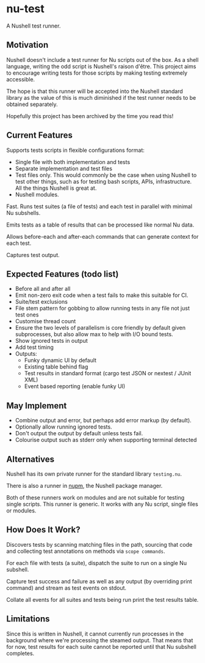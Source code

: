 # nu-test

A Nushell test runner.


## Motivation

Nushell doesn't include a test runner for Nu scripts out of the box. As a shell language, writing the odd script is Nushell's raison d'être. This project aims to encourage writing tests for those scripts by making testing extremely accessible.

The hope is that this runner will be accepted into the Nushell standard library as the value of this is much diminished if the test runner needs to be obtained separately.

Hopefully this project has been archived by the time you read this!


## Current Features

Supports tests scripts in flexible configurations format:
- Single file with both implementation and tests
- Separate implementation and test files
- Test files only. This would commonly be the case when using Nushell to test other things, such as for testing bash scripts, APIs, infrastructure. All the things Nushell is great at.
- Nushell modules.

Fast. Runs test suites (a file of tests) and each test in parallel with minimal Nu subshells.

Emits tests as a table of results that can be processed like normal Nu data.

Allows before-each and after-each commands that can generate context for each test.

Captures test output.


## Expected Features (todo list)

- Before all and after all
- Emit non-zero exit code when a test fails to make this suitable for CI.
- Suite/test exclusions
- File stem pattern for gobbing to allow running tests in any file not just test ones
- Customise thread count
- Ensure the two levels of parallelism is core friendly by default given subprocesses, but also allow max to help with I/O bound tests.
- Show ignored tests in output
- Add test timing
- Outputs:
  - Funky dynamic UI by default
  - Existing table behind flag
  - Test results in standard format (cargo test JSON or nextest / JUnit XML)
  - Event based reporting (enable funky UI)


## May Implement

- Combine output and error, but perhaps add error markup (by default).
- Optionally allow running ignored tests.
- Don't output the output by default unless tests fail.
- Colourise output such as stderr only when supporting terminal detected


## Alternatives

Nushell has its own private runner for the standard library `testing.nu`.

There is also a runner in [nupm](https://github.com/nushell/nupm), the Nushell package manager.

Both of these runners work on modules and are not suitable for testing single scripts. This runner is generic. It works with any Nu script, single files or modules.


## How Does It Work?

Discovers tests by scanning matching files in the path, sourcing that code and collecting test annotations on methods via `scope commands`.

For each file with tests (a suite), dispatch the suite to run on a single Nu subshell.

Capture test success and failure as well as any output (by overriding print command) and stream as test events on stdout.

Collate all events for all suites and tests being run print the test results table.


## Limitations

Since this is written in Nushell, it cannot currently run processes in the background where we're processing the steamed output. That means that for now, test results for each suite cannot be reported until that Nu subshell completes. 
